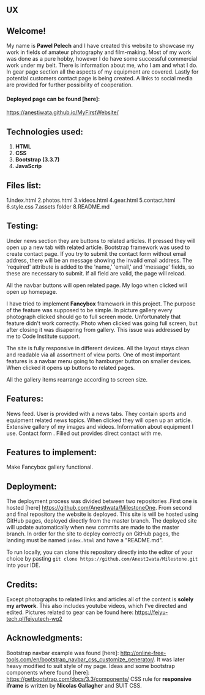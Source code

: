    
## UX

##                                 Welcome! 

  My name is **Pawel Pelech** and I have created this website to showcase my work in fields of amateur photography and film-making. Most of my 
  work was done as a pure hobby, however I do have some successful commercial work under my belt. There is information about me, who I am and 
  what I do. In gear  page section all the aspects of my equipment are covered. Lastly for potential customers contact page is being created. 
  A links to social media are provided for further possibility of cooperation.

#### Deployed page can be found [here]:
  https://anestiwata.github.io/MyFirstWebsite/

##  Technologies used:
  
  1. **HTML**
  2. **CSS**
  3. **Bootstrap (3.3.7)**
  4. **JavaScrip**

##  Files list:
  1.index.html
  2.photos.html
  3.videos.html
  4.gear.html
  5.contact.html
  6.style.css
  7.assets folder
  8.README.md
  
## Testing:

  Under news section they are buttons to related articles. If pressed they will open up a new tab with related article. 
  Bootstrap framework was used to create contact page. If you try to submit the contact form without email address, there will be an message showing the invalid email address.
  The 'required' attribute is added to the 'name,' 'email,' and 'message' fields, so these are necessary to submit. If all field are valid, the page will reload.

  All the navbar buttons will open related page. My logo when clicked will open up homepage.

  I have tried to implement **Fancybox** framework in this project. The purpose of the feature was supposed to be simple. In picture gallery
  every photograph clicked should go to full screen mode. Unfortunately that feature didn't work correctly. Photo when clicked was going full 
  screen, but after closing it was disapering from gallery. This issue was addressed by me to Code Institute support. 

  The site is fully responsive in different devices. All the layout stays clean and readable via all assortment of view ports.
  One of most important features is a navbar menu going to hamburger button on smaller devices. When clicked it opens up buttons to
  related pages.

  All the gallery items rearrange according to screen size.

## Features:

  News feed. User is provided with a news tabs. They contain sports and equipment related news topics. When clicked they will open up an article.
  Extensive gallery of my images and videos. 
  Information about equipment I use.
  Contact form . Filled out provides direct contact with me. 

## Features to implement:

  Make Fancybox gallery functional.

##  Deployment:
  The deployment process was divided between two repositories .First one is hosted [here] https://github.com/AnestIwata/MilestoneOne. From second and final repository the website is deployed. 
  This site is will be hosted using GitHub pages, deployed directly from the master branch. The deployed site will update automatically when new commits are made to the master branch.
  In order for the site to deploy correctly on GitHub pages, the landing must be named `index.html` and have a "README.md". 

  To run locally, you can clone this repository directly into the editor of your choice by pasting `git clone https://github.com/AnestIwata/Milestone.git` into your IDE. 
  
## Credits:
  Except photographs to related links and articles all of the content is **solely my artwork**. This also includes youtube videos, which I've directed and edited.
  Pictures related to gear can be found here:
  https://feiyu-tech.pl/feiyutech-wg2
  
## Acknowledgments:
   
  Bootstrap navbar example was found [here]: http://online-free-tools.com/en/bootstrap_navbar_css_customize_generator/. It was later heavy modified to suit style of my page. 
  Ideas and some bootstrap components where found [here]: https://getbootstrap.com/docs/3.3/components/
  CSS rule for **responsive iframe** is written by **Nicolas Gallagher** and SUIT CSS.
  
   
